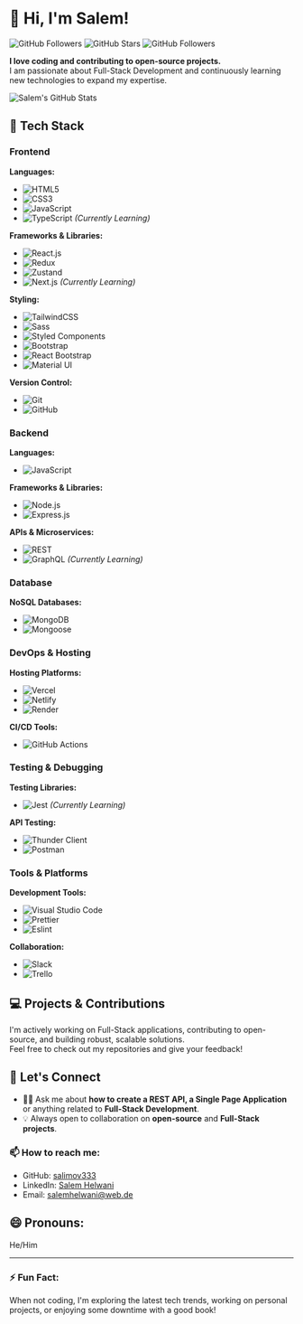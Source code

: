 # 👋 Hi, I'm Salem!

<!--
**salimov333/salimov333** is a ✨ _special_ ✨ repository because its README.md (this file) appears on your GitHub profile.-->

![GitHub Followers](https://img.shields.io/github/followers/salimov333?label=Followers&style=social)
![GitHub Stars](https://img.shields.io/github/stars/salimov333?label=Stars&style=social)
![GitHub Followers](https://img.shields.io/github/followers/salimov333?label=Followers&style=social)

**I love coding and contributing to open-source projects.**  
I am passionate about Full-Stack Development and continuously learning new technologies to expand my expertise.

![Salem's GitHub Stats](https://github-readme-stats.vercel.app/api?username=salimov333&count_private=true&show_icons=true&theme=radical)

## 🔧 Tech Stack

### **Frontend**

**Languages:**  
- ![HTML5](https://img.shields.io/badge/-HTML5-E34F26?logo=html5&logoColor=white&style=flat)
- ![CSS3](https://img.shields.io/badge/-CSS3-1572B6?logo=css3&logoColor=white&style=flat)
- ![JavaScript](https://img.shields.io/badge/-JavaScript-F7DF1E?logo=javascript&logoColor=black&style=flat)
- ![TypeScript](https://img.shields.io/badge/-TypeScript-3178C6?logo=typescript&logoColor=white&style=flat) _(Currently Learning)_

**Frameworks & Libraries:**  
- ![React.js](https://img.shields.io/badge/-React.js-61DAFB?logo=react&logoColor=black&style=flat)
- ![Redux](https://img.shields.io/badge/-Redux-764ABC?logo=redux&logoColor=white&style=flat)
- ![Zustand](https://img.shields.io/badge/-Zustand-5A67D8?logo=zustand&logoColor=white&style=flat)
- ![Next.js](https://img.shields.io/badge/-Next.js-000000?logo=next.js&logoColor=white&style=flat) _(Currently Learning)_

**Styling:**
- ![TailwindCSS](https://img.shields.io/badge/-TailwindCSS-06B6D4?logo=tailwind-css&logoColor=white&style=flat)  
- ![Sass](https://img.shields.io/badge/-Sass-CC6699?logo=sass&logoColor=white&style=flat)  
- ![Styled Components](https://img.shields.io/badge/-Styled--Components-DB7093?logo=styled-components&logoColor=white&style=flat)  
- ![Bootstrap](https://img.shields.io/badge/-Bootstrap-563D7C?logo=bootstrap&logoColor=white&style=flat)
- ![React Bootstrap](https://img.shields.io/badge/-React%20Bootstrap-7952B3?logo=bootstrap&logoColor=white&style=flat)
- ![Material UI](https://img.shields.io/badge/-Material--UI-007FFF?logo=mui&logoColor=white&style=flat)

**Version Control:**  
- ![Git](https://img.shields.io/badge/-Git-F05032?logo=git&logoColor=white&style=flat)  
- ![GitHub](https://img.shields.io/badge/-GitHub-181717?logo=github&logoColor=white&style=flat)

### **Backend**

**Languages:**  
- ![JavaScript](https://img.shields.io/badge/-JavaScript-F7DF1E?logo=javascript&logoColor=black&style=flat)

**Frameworks & Libraries:**  
- ![Node.js](https://img.shields.io/badge/-Node.js-339933?logo=node.js&logoColor=white&style=flat)  
- ![Express.js](https://img.shields.io/badge/-Express.js-000000?logo=express&logoColor=white&style=flat)

**APIs & Microservices:**  
- ![REST](https://img.shields.io/badge/-REST-02569B?logo=rest&logoColor=white&style=flat)  
- ![GraphQL](https://img.shields.io/badge/-GraphQL-E10098?logo=graphql&logoColor=white&style=flat) _(Currently Learning)_

### **Database**

**NoSQL Databases:**  
- ![MongoDB](https://img.shields.io/badge/-MongoDB-47A248?logo=mongodb&logoColor=white&style=flat)  
- ![Mongoose](https://img.shields.io/badge/-Mongoose-800000?logo=mongodb&logoColor=white&style=flat)

### **DevOps & Hosting**

**Hosting Platforms:**  
- ![Vercel](https://img.shields.io/badge/-Vercel-000000?logo=vercel&logoColor=white&style=flat)
- ![Netlify](https://img.shields.io/badge/-Netlify-00C7B7?logo=netlify&logoColor=white&style=flat)  
- ![Render](https://img.shields.io/badge/-Render-46E3B7?logo=render&logoColor=white&style=flat)

**CI/CD Tools:**  
- ![GitHub Actions](https://img.shields.io/badge/-GitHub%20Actions-2088FF?logo=github-actions&logoColor=white&style=flat)

### **Testing & Debugging**

**Testing Libraries:**  
- ![Jest](https://img.shields.io/badge/-Jest-C21325?logo=jest&logoColor=white&style=flat) _(Currently Learning)_

**API Testing:**
- ![Thunder Client](https://img.shields.io/badge/-Thunder%20Client-0078D7?logo=thunderclient&logoColor=white&style=flat)
- ![Postman](https://img.shields.io/badge/-Postman-FF6C37?logo=postman&logoColor=white&style=flat)

### **Tools & Platforms**

**Development Tools:**  
- ![Visual Studio Code](https://img.shields.io/badge/-VS%20Code-007ACC?logo=visual-studio-code&logoColor=white&style=flat)  
- ![Prettier](https://img.shields.io/badge/-Prettier-F7B93E?logo=prettier&logoColor=black&style=flat)
- ![Eslint](https://img.shields.io/badge/-ESLint-4B32C3?logo=eslint&logoColor=white&style=flat)  

**Collaboration:**  
- ![Slack](https://img.shields.io/badge/-Slack-4A154B?logo=slack&logoColor=white&style=flat)  
- ![Trello](https://img.shields.io/badge/-Trello-0052CC?logo=trello&logoColor=white&style=flat)

## 💻 Projects & Contributions

I'm actively working on Full-Stack applications, contributing to open-source, and building robust, scalable solutions.  
Feel free to check out my repositories and give your feedback!

<!-- ### 🚀 Featured Projects:

- [Project 1](#) – Short description of your project.
- [Project 2](#) – Another description of what you’ve built.-->

## 💬 Let's Connect

- 👨‍💻 Ask me about **how to create a REST API, a Single Page Application** or anything related to **Full-Stack Development**.
- 💡 Always open to collaboration on **open-source** and **Full-Stack projects**.

### 📫 How to reach me:

- GitHub: [salimov333](https://github.com/salimov333/)
- LinkedIn: [Salem Helwani](https://www.linkedin.com/in/salem-helwani/)
- Email: [salemhelwani@web.de](mailto:salemhelwani@web.de)

## 😄 Pronouns:

He/Him

---

### ⚡ Fun Fact:

When not coding, I'm exploring the latest tech trends, working on personal projects, or enjoying some downtime with a good book!
